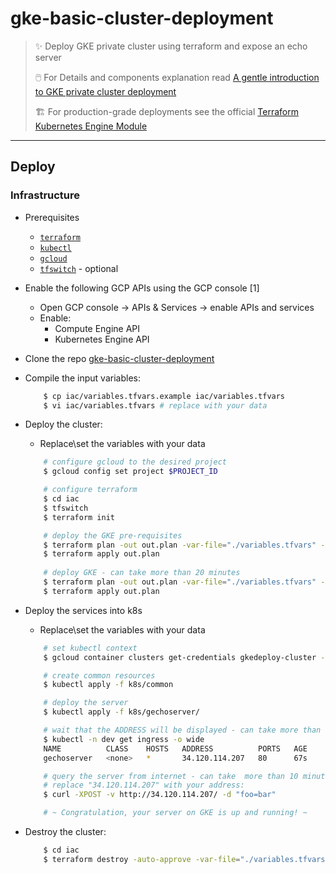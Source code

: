 # gke-basic-cluster-deployment
> ✨ Deploy GKE private cluster using terraform and expose an echo server
>
> 🖱️ For Details and components explanation read [A gentle introduction to GKE private cluster deployment](https://www.pistocop.dev/posts/gke_gentle_introduction/)
>
> 🏗️ For production-grade deployments see the official [Terraform Kubernetes Engine Module](https://github.com/terraform-google-modules/terraform-google-kubernetes-engine)

---

## Deploy

### Infrastructure
- Prerequisites 
    - [`terraform`](https://www.terraform.io/)
    - [`kubectl`](https://kubernetes.io/docs/tasks/tools/)
    - [`gcloud`](https://cloud.google.com/sdk/gcloud)
    - [`tfswitch`](https://tfswitch.warrensbox.com/) - optional
- Enable the following GCP APIs using the GCP console [1]
    - Open GCP console -> APIs & Services -> enable APIs and services
    - Enable:
        - Compute Engine API
        - Kubernetes Engine API
- Clone the repo [gke-basic-cluster-deployment](https://github.com/pistocop/gke-basic-cluster-deployment)
- Compile the input variables:
    ```bash
        $ cp iac/variables.tfvars.example iac/variables.tfvars
        $ vi iac/variables.tfvars # replace with your data
    ```
- Deploy the cluster:
    - Replace\set the variables with your data
    ```bash
        # configure gcloud to the desired project
        $ gcloud config set project $PROJECT_ID

        # configure terraform
        $ cd iac
        $ tfswitch
        $ terraform init

        # deploy the GKE pre-requisites
        $ terraform plan -out out.plan -var-file="./variables.tfvars" -var  deploy_cluster=false
        $ terraform apply out.plan
        
        # deploy GKE - can take more than 20 minutes
        $ terraform plan -out out.plan -var-file="./variables.tfvars" -var deploy_cluster=true
        $ terraform apply out.plan
    ```

- Deploy the services into k8s
    - Replace\set the variables with your data
    ```bash
        # set kubectl context
        $ gcloud container clusters get-credentials gkedeploy-cluster --zone $PROJECT_REGION --project $PROJECT_ID

        # create common resources
        $ kubectl apply -f k8s/common

        # deploy the server
        $ kubectl apply -f k8s/gechoserver/

        # wait that the ADDRESS will be displayed - can take more than 10 minutes
        $ kubectl -n dev get ingress -o wide
        NAME          CLASS    HOSTS   ADDRESS          PORTS   AGE
        gechoserver   <none>   *       34.120.114.207   80      67s

        # query the server from internet - can take  more than 10 minutes
        # replace "34.120.114.207" with your address:
        $ curl -XPOST -v http://34.120.114.207/ -d "foo=bar"

        # ~ Congratulation, your server on GKE is up and running! ~
    ```

- Destroy the cluster:
    ```bash
        $ cd iac
        $ terraform destroy -auto-approve -var-file="./variables.tfvars" -var deploy_cluster=true
    ```